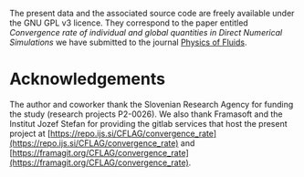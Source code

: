 The present data and the associated source code are freely available under the GNU GPL v3 licence. They correspond to the paper entitled *Convergence rate of individual and global quantities in Direct Numerical Simulations* we have submitted to the journal [Physics of Fluids](https://aip.scitation.org/journal/phf).

# Acknowledgements

The author and coworker thank the Slovenian Research Agency for funding the study (research projects P2-0026). We also thank Framasoft and the Institut Jozef Stefan for providing the gitlab services that host the present project at [https://repo.ijs.si/CFLAG/convergence_rate](https://repo.ijs.si/CFLAG/convergence_rate) and [https://framagit.org/CFLAG/convergence_rate](https://framagit.org/CFLAG/convergence_rate).
